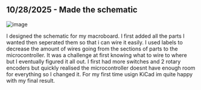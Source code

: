 <!--
  ===================    !!READ THIS NOTICE!!   ====================
  DO NOT edit this file manually. Your changes WILL BE OVERWRITTEN!
  This journal is auto generated and updated by Hack Club Blueprint.
  To edit this file, please edit your journal entries on Blueprint.
  ==================================================================
-->

## 10/28/2025 - Made the schematic  

![image](https://blueprint.hackclub.com/user-attachments/blobs/proxy/eyJfcmFpbHMiOnsiZGF0YSI6NjIxNSwicHVyIjoiYmxvYl9pZCJ9fQ==--b23ead4ca042eac9dccddfa6b3e0b9b43699ac60/image.png)

I designed the schematic for my macroboard. I first added all the parts I wanted then seperated them so that i can wire it easily. I used labels to decrease the amount of wires going from the sections of parts to the microcontroller. It was a challenge at first knowing what to wire to where but I eventually figured it all out. I first had more switches and 2 rotary encoders but quickly realised the microcontroller doesnt have enough room for everything so I changed it. For my first time usign KiCad im quite happy with my final result.  

